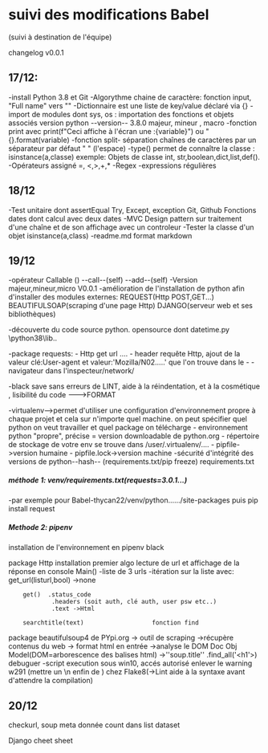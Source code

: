 # suivi des modifications Babel
(suivi à destination de l'équipe)

changelog v0.0.1

## 17/12:
-install Python 3.8 et Git
-Algorythme chaine de caractère: fonction input,  "Full name" vers "<firstname><middle><lastname>"
-Dictionnaire est une liste de key/value déclaré via {}
-import de modules dont sys, os : importation des fonctions et objets associés version python --version-- 3.8.0 majeur, mineur , macro
-fonction print avec print(f"Ceci affiche à l'écran une :{variable}") ou "{}.format(variable)
-fonction split- séparation chaînes de caractères par un séparateur par défaut " " (l'espace)
-type() permet de connaître la classe : isinstance(a,classe) exemple: Objets de classe int, str,boolean,dict,list,def().
-Opérateurs  assigné =, <,>,+,*
-Regex -expressions régulières


## 18/12
-Test unitaire dont assertEqual
Try, Except, exception
Git, Github
Fonctions dates dont calcul avec deux dates
-MVC Design pattern sur traitement d'une chaîne et de son affichage avec un controleur
-Tester la classe d'un objet isinstance(a,class)
-readme.md format markdown

## 19/12
-opérateur Callable () --call--(self)    --add--(self)
-Version majeur,mineur,micro V0.0.1
-amélioration de l'installation de python afin d'installer des modules externes: REQUEST(Http POST,GET...) BEAUTIFULSOAP(scraping d'une page Http) DJANGO(serveur web et ses bibliothèques)

-découverte du code source python. opensource dont datetime.py \python38\lib\..

-package requests: - Http get url ....
                   - header requête Http, ajout de la valeur clé:User-agent et valeur:'Mozilla/N02.....' que l'on trouve dans le - - navigateur dans l'inspecteur/network/

-black save sans erreurs de LINT, aide à la réindentation, et à la cosmétique , lisibilité du code --->FORMAT

-virtualenv-->permet d'utiliser une configuration d'environnement propre à chaque projet et cela sur n'importe quel machine. on peut spécifier quel python on veut travailler et quel package on télécharge
        - environnement python "propre", précise = version downloadable de python.org
        - répertoire de stockage de votre env se trouve dans /user/.virtualenv/....
        - pipfile->version humaine
        - pipfile.lock->version machine -sécurité d'intégrité des versions de python--hash--
        (requirements.txt/pip freeze) requirements.txt


##### méthode 1: venv/requirements.txt(requests=3.0.1...)
-par exemple pour Babel-thycan22/venv/python....../site-packages
puis pip install request

##### Methode 2: pipenv


installation de l'environnement en pipenv black 

package Http installation
premier algo lecture de url et affichage de la réponse en console
        Main()
            -liste de 3 urls
            -itération sur la liste avec: get_url(listurl,bool)  ->none
            <attention au retour par gestion des erreurs>

        get()  .status_code 
                .headers (soit auth, clé auth, user psw etc..)
                .text ->Html

        searchtitle(text)                   fonction find
        
 package beautifulsoup4   de PYpi.org 
        -> outil de scraping ->récupère contenus du web
        -> format html en entrée
                ->analyse le DOM Doc Obj Model(DOM=arborescence des balises html)
        ->''soup.title''
                .find_all('<h1'>)
debuguer 
        -script execution sous win10, accés autorisé
                enlever le warning w291 (mettre un \n enfin de ) chez Flake8(->Lint aide à la syntaxe avant d'attendre la compilation)
## 20/12
checkurl, soup meta donnée
count dans list dataset

Django cheet sheet